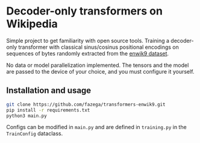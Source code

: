 # Decoder-only transformers on Wikipedia

Simple project to get familiarity with open source tools. Training a
decoder-only transformer with classical sinus/cosinus positional encodings on
sequences of bytes randomly extracted from the
[enwik9 dataset](https://mattmahoney.net/dc/enwik9.zip).

No data or model parallelization implemented. The tensors and the model are
passed to the device of your choice, and you must configure it yourself.

## Installation and usage

```bash
git clone https://github.com/fazega/transformers-enwik9.git
pip install -r requirements.txt
python3 main.py
```

Configs can be modified in `main.py` and are defined in `training.py` in the
`TrainConfig` dataclass.
